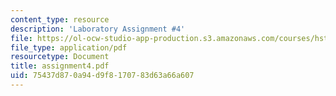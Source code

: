 ```yaml
---
content_type: resource
description: 'Laboratory Assignment #4'
file: https://ol-ocw-studio-app-production.s3.amazonaws.com/courses/hst-121-gastroenterology-fall-2005/75437d870a94d9f8170783d63a66a607_assignment4.pdf
file_type: application/pdf
resourcetype: Document
title: assignment4.pdf
uid: 75437d87-0a94-d9f8-1707-83d63a66a607
---
```

